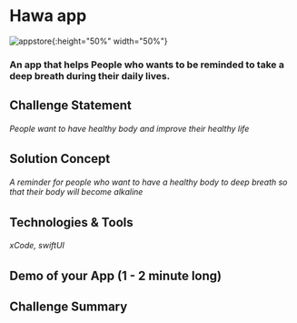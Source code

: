 # Hawa app
![appstore](https://user-images.githubusercontent.com/116789430/212016666-9f4b7685-b3ea-44c2-ae35-d26ba63b4b87.png){:height="50%" width="50%"}


### An app that helps People who wants to be reminded to take a deep breath during their daily lives.

## Challenge Statement
###### People want to have healthy body and improve their healthy life

## Solution Concept
###### A reminder for people who want to have a healthy body to deep breath so that their body will become alkaline

## Technologies & Tools
###### xCode, swiftUI

## Demo of your App (1 - 2 minute long)

## Challenge Summary

